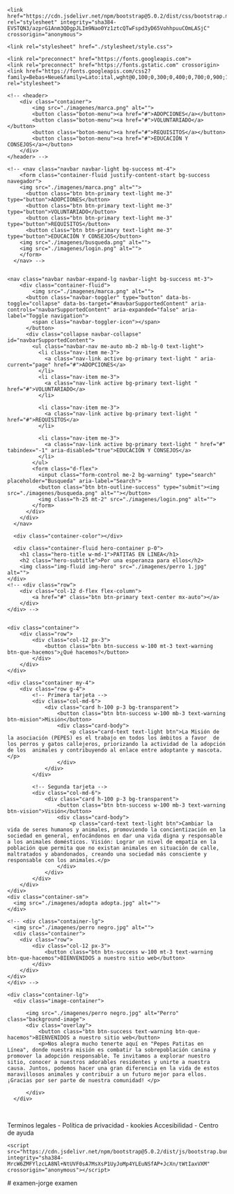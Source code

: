 <!DOCTYPE html>
<html lang="es">
<head>
    <meta charset="UTF-8">
    <meta name="viewport" content="width=device-width, initial-scale=1.0">
    <title>Patitas en linea</title>

    <link href="https://cdn.jsdelivr.net/npm/bootstrap@5.0.2/dist/css/bootstrap.min.css" rel="stylesheet" integrity="sha384-EVSTQN3/azprG1Anm3QDgpJLIm9Nao0Yz1ztcQTwFspd3yD65VohhpuuCOmLASjC" crossorigin="anonymous">

    <link rel="stylesheet" href="./stylesheet/style.css">

    <link rel="preconnect" href="https://fonts.googleapis.com">
    <link rel="preconnect" href="https://fonts.gstatic.com" crossorigin>
    <link href="https://fonts.googleapis.com/css2?family=Bebas+Neue&family=Lato:ital,wght@0,100;0,300;0,400;0,700;0,900;1,100;1,300;1,400;1,700;1,900&display=swap" rel="stylesheet">

</head>
<body>

    <!-- <header>
        <div class="container">
            <img src="./imagenes/marca.png" alt="">
            <button class="boton-menu"><a href="#">ADOPCIONES</a></button>
            <button class="boton-menu"><a href="#">VOLUNTARIADO</a></button>
            <button class="boton-menu"><a href="#">REQUISITOS</a></button>
            <button class="boton-menu"><a href="#">EDUCACIÓN Y CONSEJOS</a></button>
        </div>
    </header> -->

    <!-- <nav class="navbar navbar-light bg-success mt-4">
        <form class="container-fluid justify-content-start bg-success navegador">
        <img src="./imagenes/marca.png" alt="">
          <button class="btn btn-primary text-light me-3" type="button">ADOPCIONES</button>
          <button class="btn btn-primary text-light me-3" type="button">VOLUNTARIADO</button>
          <button class="btn btn-primary text-light me-3" type="button">REQUISITOS</button>
          <button class="btn btn-primary text-light me-3" type="button">EDUCACIÓN Y CONSEJOS</button>
        <img src="./imagenes/busqueda.png" alt="">
        <img src="./imagenes/login.png" alt="">
        </form>
      </nav> -->


    <nav class="navbar navbar-expand-lg navbar-light bg-success mt-3">
        <div class="container-fluid">
            <img src="./imagenes/marca.png" alt="">
          <button class="navbar-toggler" type="button" data-bs-toggle="collapse" data-bs-target="#navbarSupportedContent" aria-controls="navbarSupportedContent" aria-expanded="false" aria-label="Toggle navigation">
            <span class="navbar-toggler-icon"></span>
          </button>
          <div class="collapse navbar-collapse" id="navbarSupportedContent">
            <ul class="navbar-nav me-auto mb-2 mb-lg-0 text-light">
              <li class="nav-item me-3">
                <a class="nav-link active bg-primary text-light " aria-current="page" href="#">ADOPCIONES</a>
              </li>
              <li class="nav-item me-3">
                <a class="nav-link active bg-primary text-light " href="#">VOLUNTARIADO</a>
              </li>

              <li class="nav-item me-3">
                <a class="nav-link active bg-primary text-light " href="#">REQUISITOS</a>
              </li>
              
              <li class="nav-item me-3">
                <a class="nav-link active bg-primary text-light " href="#" tabindex="-1" aria-disabled="true">EDUCACIÓN Y CONSEJOS</a>
              </li>
            </ul>
            <form class="d-flex">
              <input class="form-control me-2 bg-warning" type="search" placeholder="Busqueda" aria-label="Search">
              <button class="btn btn-outline-success" type="submit"><img src="./imagenes/busqueda.png" alt=""></button>
              <img class="h-25 mt-2" src="./imagenes/login.png" alt="">
            </form>
          </div>
        </div>
      </nav>

      <div class="container-color"></div>

      <div class="container-fluid hero-container p-0">
        <h1 class="hero-title w-md-1">PATITAS EN LINEA</h1>
        <h2 class="hero-subtitle">Por una esperanza para ellos</h2>
        <img class="img-fluid img-hero" src="./imagenes/perro 1.jpg" alt="">
    </div>
    <!-- <div class="row">
        <div class="col-12 d-flex flex-column">
            <a href="#" class="btn btn-primary text-center mx-auto"></a>
        </div>
    </div> -->


    <div class="container">
        <div class="row">
            <div class="col-12 px-3">
                <button class="btn btn-success w-100 mt-3 text-warning btn-que-hacemos">¿Qué hacemos?</button>
            </div>
        </div>
    </div>

    <div class="container my-4">
        <div class="row g-4">
            <!-- Primera tarjeta -->
            <div class="col-md-6">
                <div class="card h-100 p-3 bg-transparent">
                    <button class="btn btn-success w-100 mb-3 text-warning btn-mision">Misión</button>
                    <div class="card-body">
                        <p class="card-text text-light btn">La Misión de la asociación (PEPES) es el trabajo en todos los ámbitos a favor  de los perros y gatos callejeros, priorizando la actividad de la adopción de los  animales y contribuyendo al enlace entre adoptante y mascota.</p>
                    </div>
                </div>
            </div>
    
            <!-- Segunda tarjeta -->
            <div class="col-md-6">
                <div class="card h-100 p-3 bg-transparent">
                    <button class="btn btn-success w-100 mb-3 text-warning btn-vision">Visión</button>
                    <div class="card-body">
                        <p class="card-text text-light btn">Cambiar la vida de seres humanos y animales, promoviendo la concientización en la sociedad en general, enfocándonos en dar una vida digna y responsable a los animales domésticos. Visión: Lograr un nivel de empatía en la población que permita que no existan animales en situación de calle, maltratados y abandonados, creando una sociedad más consciente y responsable con los animales.</p>
                    </div>
                </div>
            </div>
        </div>
    </div>
    <div class="container-sm">
      <img src="./imagenes/adopta adopta.jpg" alt="">
    </div>

    <!-- <div class="container-lg">
      <img src="./imagenes/perro negro.jpg" alt="">
      <div class="container">
        <div class="row">
            <div class="col-12 px-3">
                <button class="btn btn-success w-100 mt-3 text-warning btn-que-hacemos">BIENVENIDOS a nuestro sitio web</button>
            </div>
        </div>
    </div>
    </div> -->
    
    <div class="container-lg">
      <div class="image-container">
        
          <img src="./imagenes/perro negro.jpg" alt="Perro" class="background-image">
          <div class="overlay">
              <button class="btn btn-success text-warning btn-que-hacemos">BIENVENIDOS a nuestro sitio web</button>
              <p>Nos alegra mucho tenerte aquí en "Pepes Patitas en Línea", donde nuestra misión es combatir la sobrepoblación canina y promover la adopción responsable. Te invitamos a explorar nuestro sitio, conocer a nuestros adorables residentes y unirte a nuestra causa. Juntos, podemos hacer una gran diferencia en la vida de estos maravillosos animales y contribuir a un futuro mejor para ellos. ¡Gracias por ser parte de nuestra comunidad! </p>
             
          </div>
      </div>
  </div>
<div class="containercorbata">
  
  <img class="img-fluid img-hero" src="./imagenes/perro con conbarta.jpg" alt="">
  <img src="./imagenes/circulos.jpg" alt="">
</div>
  
  











<div class="container-footer">
  <img src="./imagenes/Rectangle 57.jpg" alt="">
  <p>Terminos legales - Política de privacidad -  kookies
    Accesibilidad - Centro de ayuda</p>
  
</div>






 


  
    
    


        



      




    <script src="https://cdn.jsdelivr.net/npm/bootstrap@5.0.2/dist/js/bootstrap.bundle.min.js" integrity="sha384-MrcW6ZMFYlzcLA8Nl+NtUVF0sA7MsXsP1UyJoMp4YLEuNSfAP+JcXn/tWtIaxVXM" crossorigin="anonymous"></script>
</body>
</html># examen-jorge
examen 
